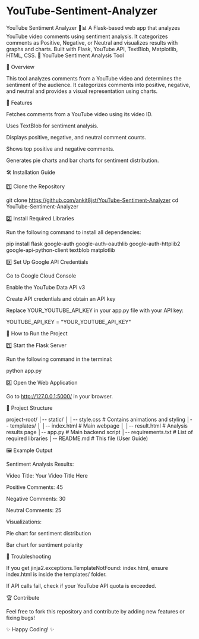 # YouTube-Sentiment-Analyzer
YouTube Sentiment Analyzer 🎥📊 A Flask-based web app that analyzes YouTube video comments using sentiment analysis. It categorizes comments as Positive, Negative, or Neutral and visualizes results with graphs and charts. Built with Flask, YouTube API, TextBlob, Matplotlib, HTML, CSS. 🚀
YouTube Sentiment Analysis Tool

📌 Overview

This tool analyzes comments from a YouTube video and determines the sentiment of the audience. It categorizes comments into positive, negative, and neutral and provides a visual representation using charts.

🚀 Features

Fetches comments from a YouTube video using its video ID.

Uses TextBlob for sentiment analysis.

Displays positive, negative, and neutral comment counts.

Shows top positive and negative comments.

Generates pie charts and bar charts for sentiment distribution.

🛠️ Installation Guide

1️⃣ Clone the Repository

git clone https://github.com/ankit8jst/YouTube-Sentiment-Analyzer
cd YouTube-Sentiment-Analyzer

2️⃣ Install Required Libraries

Run the following command to install all dependencies:

pip install flask google-auth google-auth-oauthlib google-auth-httplib2 google-api-python-client textblob matplotlib

3️⃣ Set Up Google API Credentials

Go to Google Cloud Console

Enable the YouTube Data API v3

Create API credentials and obtain an API key

Replace YOUR_YOUTUBE_API_KEY in your app.py file with your API key:

YOUTUBE_API_KEY = "YOUR_YOUTUBE_API_KEY"

🎯 How to Run the Project

1️⃣ Start the Flask Server

Run the following command in the terminal:

python app.py

2️⃣ Open the Web Application

Go to http://127.0.0.1:5000/ in your browser.

📂 Project Structure

project-root/
│-- static/
│   │-- style.css  # Contains animations and styling
│-- templates/
│   │-- index.html  # Main webpage
│   │-- result.html  # Analysis results page
│-- app.py  # Main backend script
│-- requirements.txt  # List of required libraries
│-- README.md  # This file (User Guide)

🖼️ Example Output

Sentiment Analysis Results:

Video Title: Your Video Title Here

Positive Comments: 45

Negative Comments: 30

Neutral Comments: 25

Visualizations:

Pie chart for sentiment distribution

Bar chart for sentiment polarity

📌 Troubleshooting

If you get jinja2.exceptions.TemplateNotFound: index.html, ensure index.html is inside the templates/ folder.

If API calls fail, check if your YouTube API quota is exceeded.

🏆 Contribute

Feel free to fork this repository and contribute by adding new features or fixing bugs!

✨ Happy Coding! ✨
